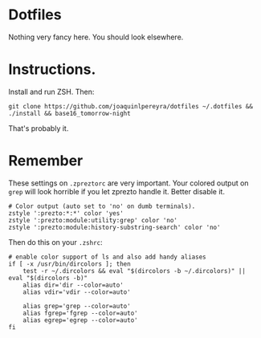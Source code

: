 # Dotfiles

Nothing very fancy here. You should look elsewhere.

# Instructions.

Install and run ZSH. Then:

`git clone https://github.com/joaquinlpereyra/dotfiles ~/.dotfiles && ./install && base16_tomorrow-night`

That's probably it.

# Remember


These settings on `.zpreztorc` are very important. Your colored output on `grep` will look horrible
if you let zprezto handle it. Better disable it.
```
# Color output (auto set to 'no' on dumb terminals).
zstyle ':prezto:*:*' color 'yes'
zstyle ':prezto:module:utility:grep' color 'no'
zstyle ':prezto:module:history-substring-search' color 'no'
```

Then do this on your `.zshrc`:
```
# enable color support of ls and also add handy aliases
if [ -x /usr/bin/dircolors ]; then
    test -r ~/.dircolors && eval "$(dircolors -b ~/.dircolors)" || eval "$(dircolors -b)"
    alias dir='dir --color=auto'
    alias vdir='vdir --color=auto'

    alias grep='grep --color=auto'
    alias fgrep='fgrep --color=auto'
    alias egrep='egrep --color=auto'
fi
```
